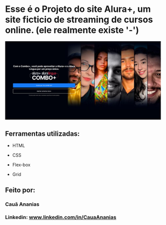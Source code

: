# Esse é o Projeto do site Alura+, um site ficticio de streaming de cursos online. (ele realmente existe '-')

![image](./img/aluraPlus-site.png)

## Ferramentas utilizadas:

* HTML

* CSS

* Flex-box

* Grid

## Feito por:

### Cauã Ananias

### Linkedin: www.linkedin.com/in/CauaAnanias

```